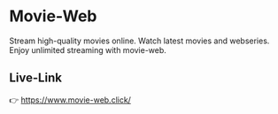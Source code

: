 # Movie-Web

Stream high-quality movies online. Watch latest movies and webseries. Enjoy unlimited streaming with movie-web.

## Live-Link
👉 https://www.movie-web.click/


